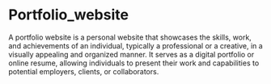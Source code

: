 # Portfolio_website
A portfolio website is a personal website that showcases the skills, work, and achievements of an individual, typically a professional or a creative, in a visually appealing and organized manner.
It serves as a digital portfolio or online resume, allowing individuals to present their work and capabilities to potential employers, clients, or collaborators.
